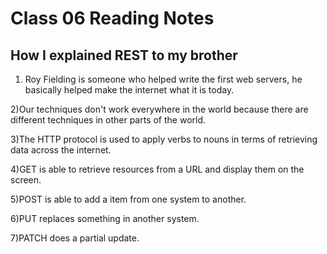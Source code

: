 # Class 06 Reading Notes

## How I explained REST to my brother

1) Roy Fielding is someone who helped write the first web servers, he basically helped make the internet what it is today.

2)Our techniques don't work everywhere in the world because there are different techniques in other parts of the world.

3)The HTTP protocol is used to apply verbs to nouns in terms of retrieving data across the internet.

4)GET is able to retrieve resources from a URL and display them on the screen.

5)POST is able to add a item from one system to another.

6)PUT replaces something in another system.

7)PATCH does a partial update.
